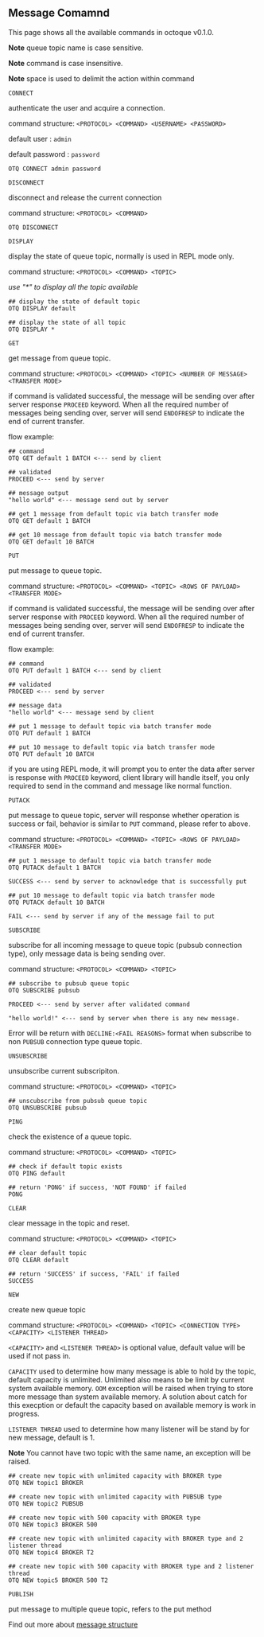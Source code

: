 ## Message Comamnd

This page shows all the available commands in octoque v0.1.0.

**Note** queue topic name is case sensitive.

**Note** command is case insensitive.

**Note** space is used to delimit the action within command

`CONNECT`

authenticate the user and acquire a connection.

command structure: `<PROTOCOL> <COMMAND> <USERNAME> <PASSWORD>`

default user      : `admin`

default password  : `password`
```shell
OTQ CONNECT admin password
```

`DISCONNECT`

disconnect and release the current connection

command structure: `<PROTOCOL> <COMMAND>`

```shell
OTQ DISCONNECT
```

`DISPLAY`

display the state of queue topic, normally is used in REPL mode only.

command structure: `<PROTOCOL> <COMMAND> <TOPIC>`

*use "\*\" to display all the topic available*

```shell
## display the state of default topic
OTQ DISPLAY default

## display the state of all topic
OTQ DISPLAY *
```

`GET`

get message from queue topic.

command structure: `<PROTOCOL> <COMMAND> <TOPIC> <NUMBER OF MESSAGE> <TRANSFER MODE>`

if command is validated successful, the message will be sending over after server response `PROCEED` keyword. When all the required number of messages being sending over, server will send `ENDOFRESP` to indicate the end of current transfer.

flow example:
```shell
## command
OTQ GET default 1 BATCH <--- send by client

## validated
PROCEED <--- send by server

## message output
"hello world" <--- message send out by server
```

```shell
## get 1 message from default topic via batch transfer mode
OTQ GET default 1 BATCH

## get 10 message from default topic via batch transfer mode
OTQ GET default 10 BATCH
```

`PUT`

put message to queue topic.

command structure: `<PROTOCOL> <COMMAND> <TOPIC> <ROWS OF PAYLOAD> <TRANSFER MODE>`

if command is validated successful, the message will be sending over after server response with `PROCEED` keyword. When all the required number of messages being sending over, server will send `ENDOFRESP` to indicate the end of current transfer.

flow example:
```shell
## command
OTQ PUT default 1 BATCH <--- send by client

## validated
PROCEED <--- send by server

## message data
"hello world" <--- message send by client
```

```shell
## put 1 message to default topic via batch transfer mode
OTQ PUT default 1 BATCH

## put 10 message to default topic via batch transfer mode
OTQ PUT default 10 BATCH
```
if you are using REPL mode, it will prompt you to enter the data after server is response with `PROCEED` keyword, client library will handle itself, you only required to send in the command and message like normal function.

`PUTACK`

put message to queue topic, server will response whether operation is success or fail, behavior is similar to `PUT` command, please refer to above.

command structure: `<PROTOCOL> <COMMAND> <TOPIC> <ROWS OF PAYLOAD> <TRANSFER MODE>`


```shell
## put 1 message to default topic via batch transfer mode
OTQ PUTACK default 1 BATCH

SUCCESS <--- send by server to acknowledge that is successfully put

## put 10 message to default topic via batch transfer mode
OTQ PUTACK default 10 BATCH

FAIL <--- send by server if any of the message fail to put
```

`SUBSCRIBE`

subscribe for all incoming message to queue topic (pubsub connection type), only message data is being sending over. 

command structure: `<PROTOCOL> <COMMAND> <TOPIC>`

```shell
## subscribe to pubsub queue topic
OTQ SUBSCRIBE pubsub

PROCEED <--- send by server after validated command

"hello world!" <--- send by server when there is any new message.
```

Error will be return with `DECLINE:<FAIL REASONS>` format when subscribe to non `PUBSUB` connection type queue topic.


`UNSUBSCRIBE`

unsubscribe current subscripiton.

command structure: `<PROTOCOL> <COMMAND> <TOPIC>`

```shell
## unscubscribe from pubsub queue topic
OTQ UNSUBSCRIBE pubsub
```

`PING`

check the existence of a queue topic.

command structure: `<PROTOCOL> <COMMAND> <TOPIC>`

```shell
## check if default topic exists
OTQ PING default

## return 'PONG' if success, 'NOT FOUND' if failed
PONG
```

`CLEAR`

clear message in the topic and reset.

command structure: `<PROTOCOL> <COMMAND> <TOPIC>`

```shell
## clear default topic
OTQ CLEAR default

## return 'SUCCESS' if success, 'FAIL' if failed
SUCCESS
```

`NEW`

create new queue topic

command structure: `<PROTOCOL> <COMMAND> <TOPIC> <CONNECTION TYPE> <CAPACITY> <LISTENER THREAD>`

`<CAPACITY>` and `<LISTENER THREAD>` is optional value, default value will be used if not pass in.

`CAPACITY` used to determine how many message is able to hold by the topic, default capacity is unlimited. Unlimited also means to be limit by current system available memory. `OOM` exception will be raised when trying to store more message than system available memory. A solution about catch for this execption or default the capacity based on available memory is work in progress.

`LISTENER THREAD` used to determine how many listener will be stand by for new message, default is 1.

**Note** You cannot have two topic with the same name, an exception will be raised.

```shell
## create new topic with unlimited capacity with BROKER type
OTQ NEW topic1 BROKER

## create new topic with unlimited capacity with PUBSUB type
OTQ NEW topic2 PUBSUB

## create new topic with 500 capacity with BROKER type
OTQ NEW topic3 BROKER 500

## create new topic with unlimited capacity with BROKER type and 2 listener thread
OTQ NEW topic4 BROKER T2

## create new topic with 500 capacity with BROKER type and 2 listener thread
OTQ NEW topic5 BROKER 500 T2
```

`PUBLISH`

put message to multiple queue topic, refers to the put method


Find out more about [message structure](./message-structure.md)
